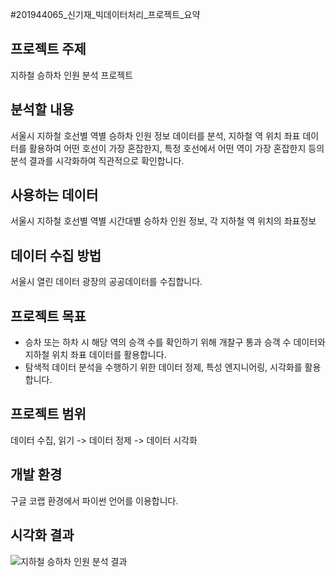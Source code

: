#201944065_신기재_빅데이터처리_프로젝트_요약

## 프로젝트 주제
지하철 승하차 인원 분석 프로젝트

## 분석할 내용
서울시 지하철 호선별 역별 승하차 인원 정보 데이터를 분석, 지하철 역 위치 좌표 데이터를 활용하여 어떤 호선이 가장 혼잡한지, 특정 호선에서 어떤 역이 가장 혼잡한지 등의 분석 결과를 시각화하여 직관적으로 확인합니다.

## 사용하는 데이터
서울시 지하철 호선별 역별 시간대별 승하차 인원 정보, 각 지하철 역 위치의 좌표정보

## 데이터 수집 방법
서울시 열린 데이터 광장의 공공데이터를 수집합니다.

## 프로젝트 목표
- 승차 또는 하차 시 해당 역의 승객 수를 확인하기 위해 개찰구 통과 승객 수 데이터와 지하철 위치 좌표 데이터를 활용합니다.
- 탐색적 데이터 분석을 수행하기 위한 데이터 정제, 특성 엔지니어링, 시각화를 활용합니다.

## 프로젝트 범위
데이터 수집, 읽기 -> 데이터 정제 -> 데이터 시각화

## 개발 환경
구글 코랩 환경에서 파이썬 언어를 이용합니다.

## 시각화 결과
![지하철 승하차 인원 분석 결과](./images/시각화결과.jpg)
